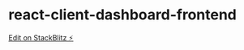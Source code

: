 # react-client-dashboard-frontend

[Edit on StackBlitz ⚡️](https://stackblitz.com/edit/react-peevg3)